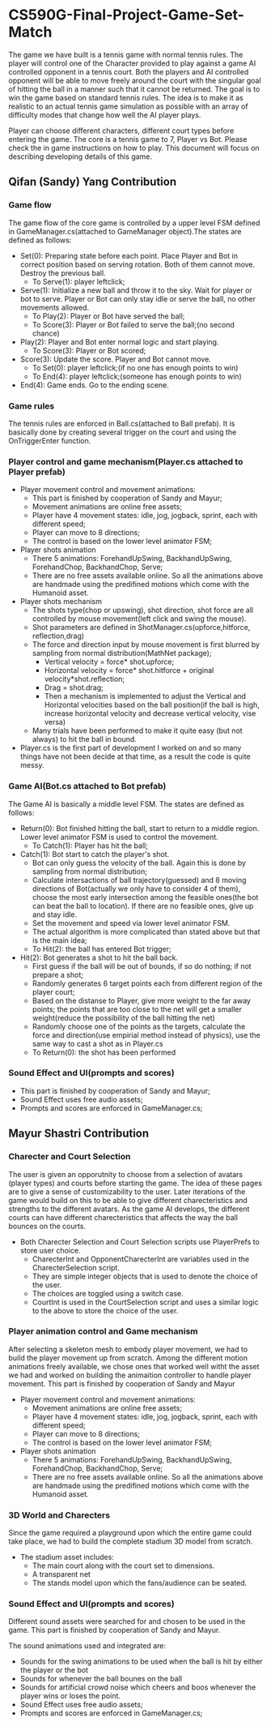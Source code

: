 # CS590G-Final-Project-Game-Set-Match
The game we have built is a tennis game with normal tennis rules. The player will control one of the Character provided to play against a game AI controlled opponent in a tennis court. Both the players and AI controlled opponent will be able to move freely around the court with the singular goal of hitting the ball in a manner such that it cannot be returned. The goal is to win the game based on standard tennis rules. The idea is to make it as realistic to an actual tennis game simulation as possible with an array of difficulty modes that change how well the AI player plays.

Player can choose different characters, different court types before entering the game. The core is a tennis game to 7, Player vs Bot. Please check the in game instructions on how to play. This document will focus on describing developing details of this game.

## Qifan (Sandy) Yang Contribution
### Game flow
The game flow of the core game is controlled by a upper level FSM defined in GameManager.cs(attached to GameManager object).The states are defined as follows:
* Set(0): Preparing state before each point. Place Player and Bot in correct position based on serving rotation. Both of them cannot move. Destroy the previous ball.
  * To Serve(1): player leftclick;
* Serve(1): Initialize a new ball and throw it to the sky. Wait for player or bot to serve. Player or Bot can only stay idle or serve the ball, no other movements allowed.
  * To Play(2): Player or Bot have served the ball;
  * To Score(3): Player or Bot failed to serve the ball;(no second chance)
* Play(2): Player and Bot enter normal logic and start playing.
  * To Score(3): Player or Bot scored;
* Score(3): Update the score. Player and Bot cannot move.
  * To Set(0): player leftclick;(if no one has enough points to win)
  * To End(4): player leftclick;(someone has enough points to win)
* End(4): Game ends. Go to the ending scene.
### Game rules
The tennis rules are enforced in Ball.cs(attached to Ball prefab). It is basically done by creating several trigger on the court and using the OnTriggerEnter function.
### Player control and game mechanism(Player.cs attached to Player prefab)
* Player movement control and movement animations:
  * This part is finished by cooperation of Sandy and Mayur;
  * Movement animations are online free assets;
  * Player have 4 movement states: idle, jog, jogback, sprint, each with different speed;
  * Player can move to 8 directions;
  * The control is based on the lower level animator FSM;
* Player shots animation
  * There 5 animations: ForehandUpSwing, BackhandUpSwing, ForehandChop, BackhandChop, Serve;
  * There are no free assets available online. So all the animations above are handmade using the predifined motions which come with the Humanoid asset.
* Player shots mechanism
  * The shots type(chop or upswing), shot direction, shot force are all controlled by mouse movement(left click and swing the mouse).
  * Shot parameters are defined in ShotManager.cs(upforce,hitforce, reflection,drag)
  * The force and direction input by mouse movement is first blurred by sampling from normal distribution(MathNet package);
    * Vertical velocity = force* shot.upforce;
    * Horizontal velocity = force* shot.hitforce + original velocity*shot.reflection;
    * Drag = shot.drag;
    * Then a mechanism is implemented to adjust the Vertical and Horizontal velocities based on the ball position(if the ball is high, increase horizontal velocity and decrease vertical velocity, vise versa)
  * Many trials have been performed to make it quite easy (but not always) to hit the ball in bound.
* Player.cs is the first part of development I worked on and so many things have not been decide at that time, as a result the code is quite messy.
### Game AI(Bot.cs attached to Bot prefab)
The Game AI is basically a middle level FSM. The states are defined as follows:
* Return(0): Bot finished hitting the ball, start to return to a middle region. Lower level animator FSM is used to control the movement.
  * To Catch(1): Player has hit the ball;
* Catch(1): Bot start to catch the player's shot.
  * Bot can only guess the velocity of the ball. Again this is done by sampling from normal distribution;
  * Calculate intersactions of ball trajectory(guessed) and 8 moving directions of Bot(actually we only have to consider 4 of them), choose the most early intersection among the feasible ones(the bot can beat the ball to location). If there are no feasible ones, give up and stay idle.
  * Set the movement and speed via lower level animator FSM.
  * The actual algorithm is more complicated than stated above but that is the main idea;
  * To Hit(2): the ball has entered Bot trigger;
* Hit(2): Bot generates a shot to hit the ball back.
  * First guess if the ball will be out of bounds, if so do nothing; if not prepare a shot;
  * Randomly generates 6 target points each from different region of the player court;
  * Based on the distanse to Player, give more weight to the far away points; the points that are too close to the net will get a smaller weight(reduce the possibility of the ball hitting the net)
  * Randomly choose one of the points as the targets, calculate the force and direction(use empirial method instead of physics), use the same way to cast a shot as in Player.cs
  * To Return(0): the shot has been performed
### Sound Effect and UI(prompts and scores)
* This part is finished by cooperation of Sandy and Mayur;
* Sound Effect uses free audio assets;
* Prompts and scores are enforced in GameManager.cs;
## Mayur Shastri Contribution
### Charecter and Court Selection
The user is given an opporutnity to choose from a selection of avatars (player types) and courts before starting the game. The idea of these pages are to give a sense of customizability to the user. Later iterations of the game would build on this to be able to give different charecteristics and strengths to the different avatars. As the game AI develops, the different courts can have different charecteristics that affects the way the ball bounces on the courts. 

* Both Charecter Selection and Court Selection scripts use PlayerPrefs to store user choice. 
  * CharecterInt and OpponentCharecterInt are variables used in the CharecterSelection script.
  * They are simple integer objects that is used to denote the choice of the user.
  * The choices are toggled using a switch case.
  * CourtInt is used in the CourtSelection script and uses a similar logic to the above to store the choice of the user.

### Player animation control and Game mechanism
After selecting a skeleton mesh to embody player movement, we had to build the player movement up from scratch. Among the different motion animations freely available, we chose ones that worked well witht the asset we had and worked on building the animaition controller to handle player movement. This part is finished by cooperation of Sandy and Mayur

* Player movement control and movement animations:
  * Movement animations are online free assets;
  * Player have 4 movement states: idle, jog, jogback, sprint, each with different speed;
  * Player can move to 8 directions;
  * The control is based on the lower level animator FSM;
* Player shots animation
  * There 5 animations: ForehandUpSwing, BackhandUpSwing, ForehandChop, BackhandChop, Serve;
  * There are no free assets available online. So all the animations above are handmade using the predifined motions which come with the Humanoid asset.  

### 3D World and Charecters

Since the game required a playground upon which the entire game could take place, we had to build the complete stadium 3D model from scratch.

* The stadium asset includes:
  * The main court along with the court set to dimensions.
  * A transparent net 
  * The stands model upon which the fans/audience can be seated.

### Sound Effect and UI(prompts and scores)

Different sound assets were searched for and chosen to be used in the game. This part is finished by cooperation of Sandy and Mayur.

The sound animations used and integrated are:
* Sounds for the swing animations to be used when the ball is hit by either the player or the bot
* Sounds for whenever the ball bounes on the ball
*  Sounds for artificial crowd noise which cheers and boos whenever the player wins or loses the point.
* Sound Effect uses free audio assets;
* Prompts and scores are enforced in GameManager.cs;
